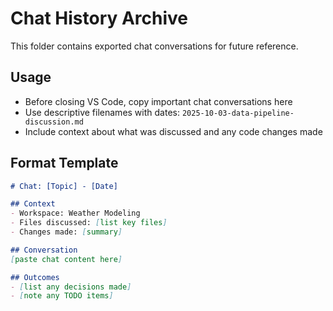 # Chat History Archive

This folder contains exported chat conversations for future reference.

## Usage
- Before closing VS Code, copy important chat conversations here
- Use descriptive filenames with dates: `2025-10-03-data-pipeline-discussion.md`
- Include context about what was discussed and any code changes made

## Format Template
```markdown
# Chat: [Topic] - [Date]

## Context
- Workspace: Weather Modeling
- Files discussed: [list key files]
- Changes made: [summary]

## Conversation
[paste chat content here]

## Outcomes
- [list any decisions made]
- [note any TODO items]
```